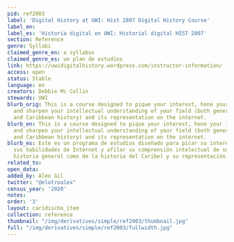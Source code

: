 ```yaml
---
pid: ref2003
label: 'Digital History at UWI: Hist 2807 Digital History Course'
label_en:
label_es: 'Historia digital en UWI: Historial digital HIST 2807'
section: Reference
genre: Syllabi
claimed_genre_en: a syllabus
claimed_genre_es: un plan de estudios
link: https://uwidigitalhistory.wordpress.com/instructor-information/
access: open
status: Stable
language: en
creators: Debbie Mc Collin
stewards: UWI
blurb_orig: This is a course designed to pique your interest, hone your internet skills
  and sharpen your intellectual understanding of your field (both general history
  and Caribbean history) and its representation on the internet.
blurb_en: This is a course designed to pique your interest, hone your internet skills
  and sharpen your intellectual understanding of your field (both general history
  and Caribbean history) and its representation on the internet.
blurb_es: Este es un programa de estudios diseñado para picar su interés, perfeccionar
  sus habilidades de Internet y afilar su comprensión intelectual de su campo (tanto
  historia general como de la historia del Caribe) y su representación en el Internet.
related_to:
open_data:
added_by: Alex Gil
twitter: "@elotroalex"
census_year: '2020'
notes:
order: '3'
layout: caridischo_item
collection: reference
thumbnail: "/img/derivatives/simple/ref2003/thumbnail.jpg"
full: "/img/derivatives/simple/ref2003/fullwidth.jpg"
---
```

